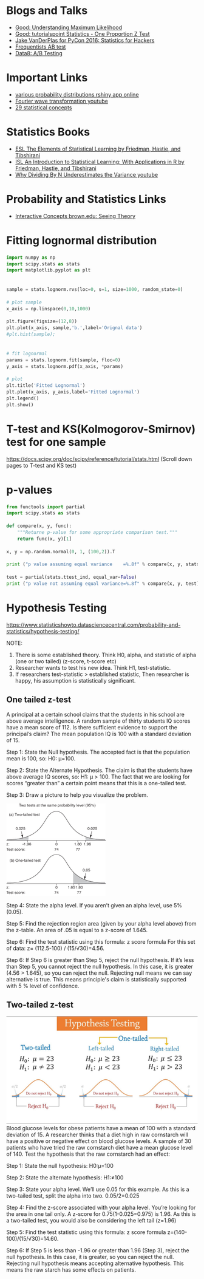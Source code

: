 # Blogs and Talks
- [Good: Understanding Maximum Likelihood](https://rpsychologist.com/d3/likelihood/)
- [Good: tutorialspoint Statistics - One Proportion Z Test](https://www.c.com/statistics/one_proportion_z_test.htm)
- [Jake VanDerPlas for PyCon 2016: Statistics for Hackers](https://nbviewer.jupyter.org/github/croach/statistics-for-hackers/blob/master/statistics-for-hackers.ipynb)
 - [Frequentists AB test](http://ethen8181.github.io/machine-learning/ab_tests/frequentist_ab_test.html)
 - [Data8: A/B Testing](https://www.inferentialthinking.com/chapters/12/1/AB_Testing.html)

# Important Links
- [various probability distributions rshiny app online](https://ben18785.shinyapps.io/distribution-zoo/)
- [Fourier wave transformation youtube](https://www.youtube.com/watch?v=r18Gi8lSkfM)
- [29 statistical concepts](https://www.datasciencecentral.com/profiles/blogs/29-statistical-concepts-explained-in-simple-english-part-16)

# Statistics Books
- [ESL The Elements of Statistical Learning by  Friedman, Hastie, and Tibshirani](https://web.stanford.edu/~hastie/ElemStatLearn/)
- [ISL An Introduction to Statistical Learning: With Applications in R by  Friedman, Hastie, and Tibshirani](http://www-bcf.usc.edu/~gareth/ISL/)
- [Why Dividing By N Underestimates the Variance youtube](https://www.youtube.com/watch?v=sHRBg6BhKjI)

# Probability and Statistics Links
- [Interactive Concepts brown.edu: Seeing Theory](https://lnkd.in/etgzUv7)

# Fitting lognormal distribution
```python
import numpy as np
import scipy.stats as stats
import matplotlib.pyplot as plt


sample = stats.lognorm.rvs(loc=0, s=1, size=1000, random_state=0)

# plot sample
x_axis = np.linspace(0,10,1000)

plt.figure(figsize=(12,8))
plt.plot(x_axis, sample,'b.',label='Orignal data')
#plt.hist(sample);


# fit lognormal
params = stats.lognorm.fit(sample, floc=0)
y_axis = stats.lognorm.pdf(x_axis, *params)

# plot
plt.title('Fitted Lognormal')
plt.plot(x_axis, y_axis,label='Fitted Lognormal')
plt.legend()
plt.show()
```

# T-test and KS(Kolmogorov-Smirnov) test for one sample
https://docs.scipy.org/doc/scipy/reference/tutorial/stats.html
(Scroll down pages to T-test and KS test)


# p-values
```python
from functools import partial
import scipy.stats as stats

def compare(x, y, func):
    """Returne p-value for some appropriate comparison test."""
    return func(x, y)[1]
    
x, y = np.random.normal(0, 1, (100,2)).T

print ("p value assuming equal variance    =%.8f" % compare(x, y, stats.ttest_ind))

test = partial(stats.ttest_ind, equal_var=False)
print ("p value not assuming equal variance=%.8f" % compare(x, y, test))
```

# Hypothesis Testing
https://www.statisticshowto.datasciencecentral.com/probability-and-statistics/hypothesis-testing/

NOTE:    
  1. There is some established theory. Think H0, alpha, and statistic of alpha (one or two tailed) (z-score, t-score etc)
  2. Researcher wants to test his new idea. Think H1, test-statistic.
  3. If researchers test-statistic > established statistic, Then researcher is happy, his assumption is statistically significant.

## One tailed z-test
A principal at a certain school claims that the students in his school are above average intelligence. A random sample of thirty students IQ scores have a mean score of 112. Is there sufficient evidence to support the principal’s claim? The mean population IQ is 100 with a standard deviation of 15.

Step 1: State the Null hypothesis. The accepted fact is that the population mean is 100, so: H0: μ=100.

Step 2: State the Alternate Hypothesis. The claim is that the students have above average IQ scores, so:
H1: μ > 100.
The fact that we are looking for scores “greater than” a certain point means that this is a one-tailed test.

Step 3: Draw a picture to help you visualize the problem.

![](images/one_and_two_tails2.png)

Step 4: State the alpha level. If you aren’t given an alpha level, use 5% (0.05).

Step 5: Find the rejection region area (given by your alpha level above) from the z-table. An area of .05 is equal to a z-score of 1.645.

Step 6: Find the test statistic using this formula: z score formula
For this set of data: z= (112.5-100) / (15/√30)=4.56.

Step 6: If Step 6 is greater than Step 5, reject the null hypothesis. If it’s less than Step 5, you cannot reject the null hypothesis. In this case, it is greater (4.56 > 1.645), so you can reject the null. Rejecting null means we can say alternative is true. This means principle's claim is statistically supported with 5 % level of confidence.

## Two-tailed z-test
![](images/one_and_two_tails.jpg)
Blood glucose levels for obese patients have a mean of 100 with a standard deviation of 15. A researcher thinks that a diet high in raw cornstarch will have a positive or negative effect on blood glucose levels. A sample of 30 patients who have tried the raw cornstarch diet have a mean glucose level of 140. Test the hypothesis that the raw cornstarch had an effect:

Step 1: State the null hypothesis: H0:μ=100

Step 2: State the alternate hypothesis: H1:≠100

Step 3: State your alpha level. We’ll use 0.05 for this example. As this is a two-tailed test, split the alpha into two.
0.05/2=0.025

Step 4: Find the z-score associated with your alpha level. You’re looking for the area in one tail only. A z-score for 0.75(1-0.025=0.975) is 1.96. As this is a two-tailed test, you would also be considering the left tail (z=1.96)

Step 5: Find the test statistic using this formula: z score formula
z=(140-100)/(15/√30)=14.60.

Step 6: If Step 5 is less than -1.96 or greater than 1.96 (Step 3), reject the null hypothesis. In this case, it is greater, so you can reject the null. Rejecting null hypothesis means accepting alternative hypothesis. This means the raw starch has some effects on patients.

